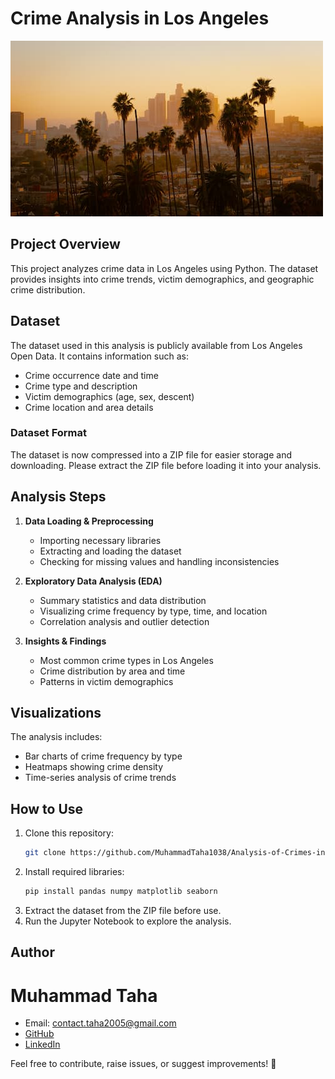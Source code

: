 #  Crime Analysis in Los Angeles

![Los Angeles skyline](la_skyline.jpg)

##  Project Overview
This project analyzes crime data in Los Angeles using Python. The dataset provides insights into crime trends, victim demographics, and geographic crime distribution.

##  Dataset
The dataset used in this analysis is publicly available from Los Angeles Open Data. It contains information such as:

- Crime occurrence date and time
- Crime type and description
- Victim demographics (age, sex, descent)
- Crime location and area details

###  Dataset Format
The dataset is now compressed into a ZIP file for easier storage and downloading. Please extract the ZIP file before loading it into your analysis.

##  Analysis Steps
1. **Data Loading & Preprocessing**
   - Importing necessary libraries
   - Extracting and loading the dataset
   - Checking for missing values and handling inconsistencies

2. **Exploratory Data Analysis (EDA)**
   - Summary statistics and data distribution
   - Visualizing crime frequency by type, time, and location
   - Correlation analysis and outlier detection

3. **Insights & Findings**
   - Most common crime types in Los Angeles
   - Crime distribution by area and time
   - Patterns in victim demographics

##  Visualizations
The analysis includes:
- Bar charts of crime frequency by type
- Heatmaps showing crime density
- Time-series analysis of crime trends

##  How to Use
1. Clone this repository:
   ```bash
   git clone https://github.com/MuhammadTaha1038/Analysis-of-Crimes-in-Los-Angeles.git
   ```
2. Install required libraries:
   ```bash
   pip install pandas numpy matplotlib seaborn
   ```
3. Extract the dataset from the ZIP file before use.
4. Run the Jupyter Notebook to explore the analysis.

##  Author
# **Muhammad Taha**
-  Email: contact.taha2005@gmail.com
-  [GitHub](https://github.com/MuhammadTaha1038)
-  [LinkedIn](https://www.linkedin.com/in/muhammad-taha-b88807248/)

Feel free to contribute, raise issues, or suggest improvements! 🚀


